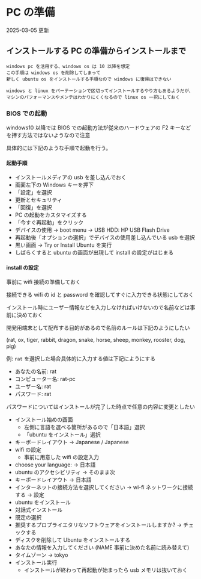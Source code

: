 # PC の準備

2025-03-05 更新

## インストールする PC の準備からインストールまで

```text
windows pc を活用する、windows os は 10 以降を想定
この手順は windows os を削除してしまって
新しく ubuntu os をインストールする手順なので windows に復帰はできない

windows と linux をパーテーションで区切ってインストールするやり方もあるようだが、
マシンのパフォーマンスやメンテはわかりにくくなるので linux os 一択にしておく
```

### BIOS での起動

windows10 以降では BIOS での起動方法が従来のハードウェアの F2 キーなどを押す方法ではないようなので注意

具体的には下記のような手順で起動を行う。

#### 起動手順

- インストールメディアの usb を差し込んでおく
- 画面左下の Windows キーを押下
- 「設定」を選択
- 更新とセキュリティ
- 「回復」を選択
- PC の起動をカスタマイズする
- 「今すぐ再起動」をクリック
- デバイスの使用 -> boot menu -> USB HDD: HP USB Flash Drive
- 再起動後「オプションの選択」でデバイスの使用差し込んでいる usb を選択
- 黒い画面 -> Try or Install Ubuntu を実行
- しばらくすると ubuntu の画面が出現して install の設定がはじまる

#### install の設定

事前に wifi 接続の準備しておく

接続できる wifi の id と password を確認してすぐに入力できる状態にしておく

インストール時にユーザー情報などを入力しなければいけないので名前などは事前に決めておく

開発用端末として配布する目的があるので名前のルールは下記のようにしたい

(rat, ox, tiger, rabbit, dragon, snake, horse, sheep, monkey, rooster, dog, pig)

例: `rat` を選択した場合具体的に入力する値は下記にようにする

- あなたの名前: rat
- コンピューター名: rat-pc
- ユーザー名: rat
- パスワード: rat

パスワードについてはインストールが完了した時点で任意の内容に変更としたい

- インストール始めの画面
  - 左側に言語を選べる箇所があるので「日本語」選択
  - 「ubuntu をインストール」選択
- キーボードレイアウト -> Japanese / Japanese
- wifi の設定
  - 事前に用意した wifi の設定入力
- choose your language: -> 日本語
- ubuntu のアクセシビリティ -> そのまま次
- キーボードレイアウト -> 日本語
- インターネットの接続方法を選択してください -> wi-fi ネットワークに接続する -> 設定
- ubuntu をインストール
- 対話式インストール
- 既定の選択
- 推奨するプロプライエタリなソフトウェアをインストールしますか? -> チェックする
- ディスクを削除して Ubuntu をインストールする
- あなたの情報を入力してください (NAME 事前に決めた名前に読み替えて)
- タイムゾーン -> tokyo
- インストール実行
  - インストールが終わって再起動が始まったら usb メモリは抜いておく
